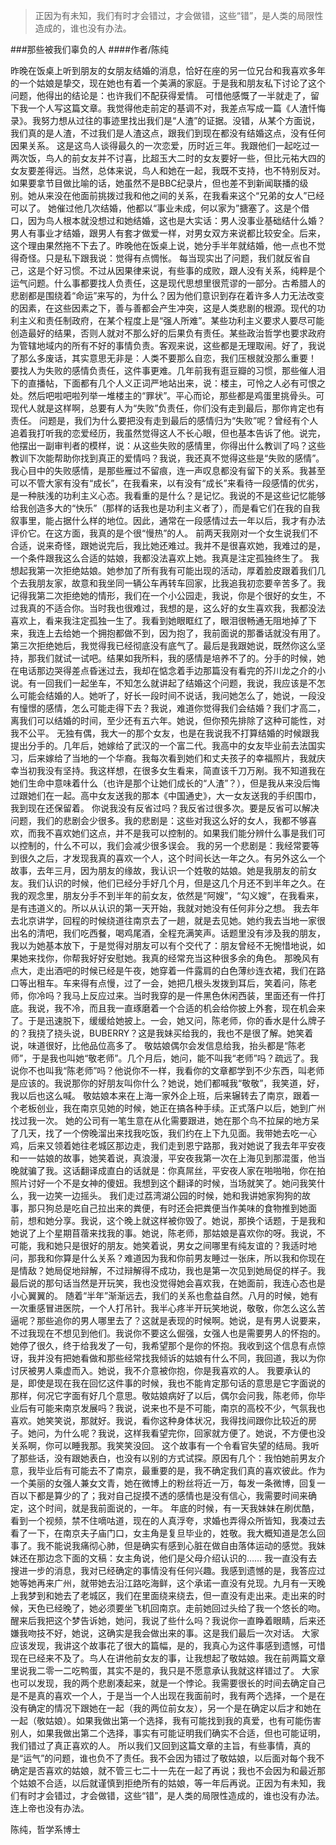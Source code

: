 > 正因为有未知，我们有时才会错过，才会做错，这些“错”，是人类的局限性造成的，谁也没有办法。

###那些被我们辜负的人
####作者/陈纯

昨晚在饭桌上听到朋友的女朋友结婚的消息，恰好在座的另一位兄台和我喜欢多年的一个姑娘是挚交，现在她也有着一个美满的家庭。于是我和朋友私下讨论了这个问题，他得出的结论是：也许我们不配获得爱情。
可惜他感慨了一半就走了，留下我一个人写这篇文章。我觉得他走前定的基调不对，我差点写成一篇《人渣忏悔录》。我努力想从过往的事迹里找出我们是“人渣”的证据。没错，从某个方面说，我们真的是人渣，不过我们是人渣这点，跟我们到现在都没有结婚这点，没有任何因果关系。
这是这鸟人谈得最久的一次恋爱，历时近三年。我跟他们一起吃过一两次饭，鸟人的前女友并不讨喜，比超玉大二时的女友要好一些，但比元祐大四的女友要差得远。当然，总体来说，鸟人和她在一起，我既不支持，也不特别反对。如果要拿节目做比喻的话，她虽然不是BBC纪录片，但也差不到新闻联播的级别。她从来没在他面前挑拨过我和他之间的关系，在我看来这个“兄弟的女人”已经可以了。
她催过他几次结婚，他都以“事业未成，何以家为”搪塞了。这是个借口，因为鸟人根本就没想过和她结婚，这也是大实话：男人没事业基础结什么婚？男人有事业才结婚，跟男人有套才做爱一样，对男女双方来说都比较安全。后来，这个理由果然拖不下去了。昨晚他在饭桌上说，她分手半年就结婚，他一点也不觉得奇怪。只是私下跟我说：觉得有点惆怅。
每当现实出了问题，我们就反省自己，这是个好习惯。不过从因果律来说，有些事的成败，跟人没有关系，纯粹是个运气问题。什么事都要找人负责任，这是现代思想里很荒谬的一部分。古希腊人的悲剧都是围绕着“命运”来写的，为什么？因为他们意识到存在着许多人力无法改变的因素，在这些因素之下，善与善都会产生冲突，这是人类悲剧的根源。现代的功利主义和责任制政府，在某个程度上是“强人所难”。某些功利主义要求人要尽可能创造最好的结果，否则人就对不那么好的后果负有责任。某些政治哲学也要求政府为管辖地域内的所有不好的事情负责。客观来说，这些都是无理取闹。好了，我说了那么多废话，其实意思无非是：人类不要那么自恋，我们压根就没那么重要！
要找人为失败的感情负责任，这件事更难。几年前我有逛豆瓣的习惯，那些催人泪下的直播帖，下面都有几个人义正词严地站出来，说：楼主，可怜之人必有可恨之处。然后吧啦吧啦列举一堆楼主的“罪状”。平心而论，那些都是鸡蛋里挑骨头。可现代人就是这样啊，总要有人为“失败”负责任，你们没有走到最后，那你肯定也有责任。
问题是，我们为什么要把没有走到最后的感情归为“失败”呢？曾经有个人追着我打听我的恋爱经历，我虽然觉得这人不长心眼，但也基本告诉了他。说完，他摆出一副审判者的模样，说：从这些失败的感情里，你得出什么教训了吗？这些教训下次能帮助你找到真正的爱情吗？我说，我还真不觉得这些是“失败的感情”。我心目中的失败感情，是那些雁过不留痕，连一声叹息都没有留下的关系。我甚至可以不管大家有没有“成长”，在我看来，以有没有“成长”来看待一段感情的优劣，是一种肤浅的功利主义心态。我看重的是什么？是记忆。我说的不是这些记忆能够给我创造多大的“快乐”（那样的话我也是功利主义者了），而是看它们在我的自我叙事里，能占据什么样的地位。因此，通常在一段感情过去一年以后，我才有办法评价它。在这方面，我真的是个很“慢热”的人。
前两天我刚对一个女生说我们不合适，说来奇怪，跟她说完后，我比她还难过。我并不是很喜欢她，我难过的是，一个条件跟我这么合适的姑娘，我都没法喜欢上她。我真是注定孤独终生了。
我想起我第一次拒绝姑娘。她参加了所有我有可能出现的活动，厚着脸皮跟着我们几个去我朋友家，故意和我坐同一辆公车再转车回家，比我追我初恋要辛苦多了。我记得我第二次拒绝她的情形，我们在一个小公园走，我说，你是个很好的女生，不过我真的不适合你。当时我也很难过，我想的是，这么好的女生喜欢我，我都没法喜欢上，看来我注定孤独一生了。我看到她眼眶红了，眼泪很畅通无阻地掉了下来，我连上去给她一个拥抱都做不到，因为抱了，我前面说的那番话就没有用了。
第三次拒绝她后，我觉得我已经彻底没有底气了。最后是我跟她说，既然你这么坚持，那我们就试一试吧。结果如我所料，我的感情是培养不了的。分手的时候，她在电话那边哭得差点昏迷过去，我却在惦念着手边那篇没有看完的芥川龙之介的小说。有一回我们一起坐车，不知怎么就讲起了结婚这个问题，我说，我应该是不怎么可能会结婚的人。她听了，好长一段时间不说话，我问她怎么了，她说，一段没有憧憬的感情，怎么可能走得下去？我说，难道你觉得我们会结婚？我们才高二，离我们可以结婚的时间，至少还有五六年。她说，但你预先排除了这种可能性，对我不公平。
无独有偶，我大一的那个女友，也是在我说我不打算结婚的时候跟我提出分手的。几年后，她嫁给了武汉的一个富二代。我高中的女友毕业前去法国实习，后来嫁给了当地的一个华裔。我每次看到她们和丈夫孩子的幸福照片，我就庆幸当初我没有坚持。我这样想，在很多女生看来，简直该千刀万剐。我不知道我在她们生命中意味着什么（也许是那个让她们成长的“人渣”？），但是我从来没后悔过跟她们在一起。高中女友送我的那本《中国通史》，大一女友送我的手织围巾，我到现在还保留着。
你说我没有反省过吗？我反省过很多次。要是反省可以解决问题，我们的悲剧会少很多。我的悲剧是：这些对我这么好的女人，我都不够喜欢，而我不喜欢她们这点，并不是我可以控制的。如果我们能分辨什么事是我们可以控制的，什么不可以，我们会减少很多误会。
我的另一个悲剧是：我经常要等到很久之后，才发现我真的喜欢一个人，这个时间长达一年之久。有另外这么一个故事，去年三月，因为朋友的缘故，我认识一个姓敬的姑娘。她是我朋友的前女友。我们认识的时候，他们已经分手好几个月，但是这几个月还不到半年之久。在我的观念里，朋友分手不到半年的前女友，依然是“阿嫂”，“勾义嫂”，在我看来，是有违道义的。所以从认识的第一天开始，我就对她没有任何非分之想。
我去年去北京讲学，回程的时候绕道往南京去了一趟，就是去见她。她约我去当地一家很出名的清吧，我们吃西餐，喝鸡尾酒，全程充满笑声。话题里没有涉及我的朋友，我以为她基本放下，于是觉得对朋友可以有个交代了：朋友曾经不无惋惜地说，如果她来找你，你帮我好好安慰她。我真的经常充当这种很多余的角色。
那晚风有点大，走出酒吧的时候已经是午夜，她穿着一件露肩的白色薄纱连衣裙，我们在路口等出租车。车来得有点慢，过了一会，她把几根头发拨到耳后，笑着问，陈老师，你冷吗？我马上反应过来。当时我穿的是一件黑色休闲西装，里面还有一件打底。我说，我不冷，而且我一直琢磨着一个合适的机会给你披上外套，现在机会来了。于是迅速脱下，缓缓给她披上。一会，她又问，陈老师，你的香水是什么牌子的？我挠了挠头说，BUBERRY？这是我妹买给我的，我也不是很了解。她笑着说，味道很好，比他品位高多了。
敬姑娘偶尔会发信息给我，抬头都是“陈老师”，于是我也叫她“敬老师”。几个月后，她问，能不叫我“老师”吗？疏远了。我说你不也叫我“陈老师”吗？他说你不一样，我看你的文章都学到不少东西，叫老师是应该的。我说那你的好朋友叫你什么？她说，她们都喊我“敬敬”，我笑道，好，我以后也这么喊。
敬姑娘本来在上海一家外企上班，后来辗转去了南京，跟着一个老板创业，我在南京见她的时候，她正在搞各种手续。正式落户以后，她到广州找过我一次。
她的公司有一笔生意在从化需要跟进，她在那个鸟不拉屎的地方呆了几天，找了一个傍晚溜出来找我吃饭，我们约在上下九见面。我带她去吃一心鸡，后来又领着她往老城区那边走，我们走到恩宁路那，我对她说了我去年平安夜和一一姑娘的故事，她笑着说，真浪漫，平安夜我第一次在上海见到那混蛋，他当晚就骗了我。这话翻译成直白的话就是：你真屌丝，平安夜人家在啪啪啪，你在拍照片讨好一个不是女神的傻妞。我想到这个翻译的时候，当场就笑了。她问我笑什么，我一边笑一边摇头。
我们走过荔湾湖公园的时候，她和我讲她家狗狗的故事，那只狗总是吃自己拉出来的粪便，有时还会把粪便当作美味的食物推到她面前，想和她分享。我说，这个晚上就这样被你毁了。她说，那换个话题，于是我和她说了上个星期苜蓿来找我的事。她说，陈老师，那姑娘是喜欢你的呀。我说，不可能，我和她只是很好的朋友。她笑着说，男女之间哪里有纯友谊的？我适时地问，那我和你算是什么关系？难道因为我和你前男友睡过一张床，所以我和你现在是情敌？她局促地辩解，不过辩解得不成功，我也是第一次见到她局促的样子。我最后说的那句话当然是开玩笑，我也没觉得她会喜欢我，在她面前，我连心态也是小心翼翼的。
随着“半年”渐渐远去，我们的关系也愈益自然。八月的时候，她有一次重感冒进医院，一个人打吊针。我半心疼半开玩笑地说，敬敬，你怎么这么苦逼呢？那些追你的男人哪里去了？这就是表现的时候啊。她说，是有男人说要来，不过我现在不想见到他们。我说你不要这么倔强，女强人也是需要男人的怀抱的。她停了很久，终于给我发了一句，我希望那个是你的怀抱。我收到这个信息有点惊讶，我并没有把她看做和那些经常找我倾诉的姑娘有什么不同，我回道，我以为你讨厌被男人乘虚而入。她说，我不介意被你抱，你是我喜欢的人。
我要承认的是，即使是现在我在回忆这件事的时候，我也不能肯定那句话的意思是它字面说的那样，何况它字面有好几个意思。敬姑娘病好了以后，偶尔会问我，陈老师，你毕业后有可能来南京发展吗？我说，说来也不是不可能，南京的高校不少，气氛我也喜欢。她笑笑说，那就好。我说，看你这种身体状况，我得找间跟你比较近的房子。她问，为什么呢？我说，这样我看望完你，回家就方便了。她说，不方便也没关系啊，你可以睡我那。我笑笑没回。
这个故事有一个令看官失望的结局。我听了那些话，没有跟她表白，也没有以别的方式试探。原因有几个：我怕她前男友介意，我毕业后有可能去不了南京，最重要的是，我不确定我们真的喜欢彼此。作为一个美丽的女强人兼女文青，她在微博上的粉丝将近一万，每发一条微博，回复一百以下都是算少的了；我对自己捉摸不透的感情也是没有信心，我需要时间来确定，这个时间，就是我前面说的，一年。
年底的时候，有一天我妹妹在刷优酷，看到一个视频，禁不住嘀咕道，现在的人真浮夸，求婚也弄得众所皆知，我凑过去看了一下，在南京夫子庙门口，女主角是复旦毕业的，姓敬。我大概知道是怎么回事了。我不能说我痛彻心肺，但是确实有感到心脏在做自由落体运动的感觉。我妹妹还在那边念下面的文稿：女主角说，他们是父母介绍认识的……
我一直没有去搜进一步的消息，我对已经确定的事情没有任何兴趣。我感到遗憾的是，我答应过她等她再来广州，就带她去沿江路吃海鲜，这个承诺一直没有兑现。九月有一天晚上我梦到和她去了老城区，我们在里面绕来绕去，但一直没有走出来。走出来的时候，天色已经晚了，她必须要坐飞机回南京。走前她回过头给了我一个悠长的吻。醒来后我把这个梦告诉她，她问，我说了些什么吗？我说你一直睁着眼睛，后来还嫌我吻技不好，她说，这确实是我会做出来的事。这是我们最后一次对话。
大家应该发现，我讲这个故事花了很大的篇幅，是的，我真心为这件事感到遗憾，可惜现在已经来不及了。鸟人在讲他前女友的事，让我想起了敬姑娘。我在前两篇文章里说我二零一二吃鸭蛋，其实不是的，我只是不愿意承认我就这样错过了。
大家也可以发现，我的两个悲剧凑起来，就是一个悖论。我需要很长的时间去确定自己是不是真的喜欢一个人，于是当一个人出现在我面前时，我有两个选择，一个是在没有确定的情况下跟她在一起（我的两位前女友），另一个是在确定以后才和她在一起（敬姑娘）。如果我做出第一个选择，我有可能找到我的真爱，也有可能伤害别人，如果我做出第二个选择，事实有可能证明我们确实不合适，但也可能证明，我们错过了真正喜欢的人。
所以我们又回到这篇文章的主旨，有些事情，真的是“运气”的问题，谁也负不了责任。我不会因为错过了敬姑娘，以后面对每个我不确定是否喜欢的姑娘，就不管三七二十一先在一起了再说；我也不会因为和最近那个姑娘不合适，以后就谨慎到拒绝所有的姑娘，等一年后再说。正因为有未知，我们有时才会错过，才会做错，这些“错”，是人类的局限性造成的，谁也没有办法。
连上帝也没有办法。


陈纯，哲学系博士 